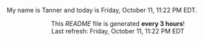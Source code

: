 My name is Tanner and today is Friday, October 11, 11:22 PM EDT.

<p align="center">This <i>README</i> file is generated <b>every 3 hours</b>!</br>Last refresh: Friday, October 11, 11:22 PM EDT<br /></p>
